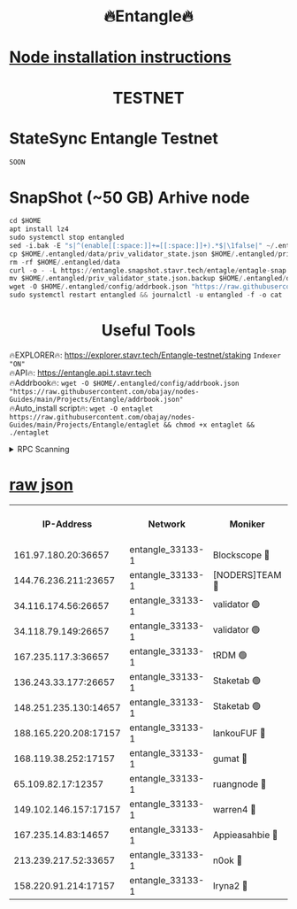 <h1 align="center"> 🔥Entangle🔥</h1>

[Node installation instructions](https://github.com/obajay/nodes-Guides/tree/main/Projects/Entangle)
=

<h1 align="center"> TESTNET</h1>

# StateSync Entangle Testnet
```python
SOON
```
# SnapShot (~50 GB) Arhive node
```python
cd $HOME
apt install lz4
sudo systemctl stop entangled
sed -i.bak -E "s|^(enable[[:space:]]+=[[:space:]]+).*$|\1false|" ~/.entangled/config/config.toml
cp $HOME/.entangled/data/priv_validator_state.json $HOME/.entangled/priv_validator_state.json.backup
rm -rf $HOME/.entangled/data
curl -o - -L https://entangle.snapshot.stavr.tech/entagle/entagle-snap.tar.lz4 | lz4 -c -d - | tar -x -C $HOME/.entangled --strip-components 2
mv $HOME/.entangled/priv_validator_state.json.backup $HOME/.entangled/data/priv_validator_state.json
wget -O $HOME/.entangled/config/addrbook.json "https://raw.githubusercontent.com/obajay/nodes-Guides/main/Projects/Entangle/addrbook.json"
sudo systemctl restart entangled && journalctl -u entangled -f -o cat
```
 <h1 align="center"> Useful Tools</h1>
 
🔥EXPLORER🔥: https://explorer.stavr.tech/Entangle-testnet/staking        `Indexer "ON"` \
🔥API🔥:      https://entangle.api.t.stavr.tech \
🔥Addrbook🔥: ```wget -O $HOME/.entangled/config/addrbook.json "https://raw.githubusercontent.com/obajay/nodes-Guides/main/Projects/Entangle/addrbook.json"``` \
🔥Auto_install script🔥:  `wget -O entaglet https://raw.githubusercontent.com/obajay/nodes-Guides/main/Projects/Entangle/entaglet && chmod +x entaglet && ./entaglet`


<details>
<summary>RPC Scanning</summary>

<h2 align="center"> We scan nodes in real time every 4 hours. And we provide the final result of RPC endpoints.
We cannot influence the operation of these nodes in any way. </h2>


```python
If Voting Power is higher than 0 --> then the Node is a validator of the network and may be subject to attack and be a potential threat to the chain.
```
```python
We marked such validators with a red symbol
```

</details>

[raw json](https://rpc-check.entangt.stavr.tech/entangt/rpc-entangt-result.json)
=


<table><tr><th>IP-Address</th><th>Network</th><th>Moniker</th><th>Latest Block Height</th><th>Earliest Block Height</th><th>Catching Up</th><th>Tx Index</th><th>Voting Power</th><th>Scan Time</th></tr><tr><td>161.97.180.20:36657</td><td>entangle_33133-1</td><td>Blockscope 🔴</td><td>1877046</td><td>1</td><td>False</td><td>off</td><td>260910631668846</td><td>2024-01-27T05:09:07.278362247UTC</td></tr><tr><td>144.76.236.211:23657</td><td>entangle_33133-1</td><td>[NODERS]TEAM 🔴</td><td>1877049</td><td>1</td><td>False</td><td>off</td><td>27051443670028437</td><td>2024-01-27T05:09:19.617133069UTC</td></tr><tr><td>34.116.174.56:26657</td><td>entangle_33133-1</td><td>validator 🟢</td><td>1877051</td><td>1</td><td>False</td><td>on</td><td>0</td><td>2024-01-27T05:09:26.402353671UTC</td></tr><tr><td>34.118.79.149:26657</td><td>entangle_33133-1</td><td>validator 🟢</td><td>1877051</td><td>1</td><td>False</td><td>on</td><td>0</td><td>2024-01-27T05:09:29.102039945UTC</td></tr><tr><td>167.235.117.3:36657</td><td>entangle_33133-1</td><td>tRDM 🟢</td><td>1877051</td><td>1</td><td>False</td><td>on</td><td>0</td><td>2024-01-27T05:09:30.108241745UTC</td></tr><tr><td>136.243.33.177:26657</td><td>entangle_33133-1</td><td>Staketab 🟢</td><td>1877050</td><td>660001</td><td>False</td><td>on</td><td>0</td><td>2024-01-27T05:09:21.941342027UTC</td></tr><tr><td>148.251.235.130:14657</td><td>entangle_33133-1</td><td>Staketab 🟢</td><td>1877046</td><td>660801</td><td>False</td><td>on</td><td>0</td><td>2024-01-27T05:09:07.012359106UTC</td></tr><tr><td>188.165.220.208:17157</td><td>entangle_33133-1</td><td>lankouFUF 🔴</td><td>1877049</td><td>725001</td><td>False</td><td>on</td><td>312957857450251</td><td>2024-01-27T05:09:12.429381184UTC</td></tr><tr><td>168.119.38.252:17157</td><td>entangle_33133-1</td><td>gumat 🔴</td><td>1877049</td><td>962001</td><td>False</td><td>on</td><td>322771596871955</td><td>2024-01-27T05:09:12.099262997UTC</td></tr><tr><td>65.109.82.17:12357</td><td>entangle_33133-1</td><td>ruangnode 🔴</td><td>1877046</td><td>1312001</td><td>False</td><td>off</td><td>447076627558274</td><td>2024-01-27T05:09:07.718006314UTC</td></tr><tr><td>149.102.146.157:17157</td><td>entangle_33133-1</td><td>warren4 🔴</td><td>1877049</td><td>1436001</td><td>False</td><td>on</td><td>485006183854259</td><td>2024-01-27T05:09:19.318596548UTC</td></tr><tr><td>167.235.14.83:14657</td><td>entangle_33133-1</td><td>Appieasahbie 🔴</td><td>1877051</td><td>1716001</td><td>False</td><td>on</td><td>44123292301989996</td><td>2024-01-27T05:09:29.806555432UTC</td></tr><tr><td>213.239.217.52:33657</td><td>entangle_33133-1</td><td>n0ok 🔴</td><td>1877051</td><td>1777051</td><td>False</td><td>off</td><td>46574465718662988</td><td>2024-01-27T05:09:26.648695315UTC</td></tr><tr><td>158.220.91.214:17157</td><td>entangle_33133-1</td><td>Iryna2 🔴</td><td>1877051</td><td>1822001</td><td>False</td><td>on</td><td>298483700891098</td><td>2024-01-27T05:09:29.491942812UTC</td></tr></table>
